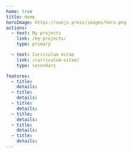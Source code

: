 ```yaml
---
home: true
title: Home
heroImage: https://vuejs.press/images/hero.png
actions:
  - text: My projects
    link: /my-projects/
    type: primary

  - text: Curriculum Vitae
    link: /curriculum-vitae/
    type: secondary

features:
  - title: 
    details: 
  - title: 
    details: 
  - title: 
    details: 
  - title: 
    details: 
  - title: 
    details: 
  - title: 
    details: 
---
```

